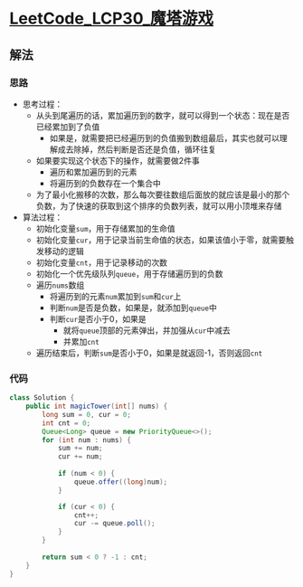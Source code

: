 # [LeetCode_LCP30_魔塔游戏](https://leetcode.cn/problems/p0NxJO)
## 解法
### 思路
- 思考过程：
  - 从头到尾遍历的话，累加遍历到的数字，就可以得到一个状态：现在是否已经累加到了负值
    - 如果是，就需要把已经遍历到的负值搬到数组最后，其实也就可以理解成去除掉，然后判断是否还是负值，循环往复
  - 如果要实现这个状态下的操作，就需要做2件事
    - 遍历和累加遍历到的元素
    - 将遍历到的负数存在一个集合中
  - 为了最小化搬移的次数，那么每次要往数组后面放的就应该是最小的那个负数，为了快速的获取到这个排序的负数列表，就可以用小顶堆来存储
- 算法过程：
  - 初始化变量`sum`，用于存储累加的生命值
  - 初始化变量`cur`，用于记录当前生命值的状态，如果该值小于零，就需要触发移动的逻辑
  - 初始化变量`cnt`，用于记录移动的次数
  - 初始化一个优先级队列`queue`，用于存储遍历到的负数
  - 遍历`nums`数组
    - 将遍历到的元素`num`累加到`sum`和`cur`上
    - 判断`num`是否是负数，如果是，就添加到`queue`中
    - 判断`cur`是否小于0，如果是
      - 就将`queue`顶部的元素弹出，并加强从`cur`中减去
      - 并累加`cnt`
  - 遍历结束后，判断`sum`是否小于0，如果是就返回-1，否则返回`cnt`
### 代码
```java
class Solution {
    public int magicTower(int[] nums) {
        long sum = 0, cur = 0;
        int cnt = 0;
        Queue<Long> queue = new PriorityQueue<>();
        for (int num : nums) {
            sum += num;
            cur += num;
            
            if (num < 0) {
                queue.offer((long)num);
            }

            if (cur < 0) {
                cnt++;
                cur -= queue.poll();
            }
        }
        
        return sum < 0 ? -1 : cnt;
    }
}
```